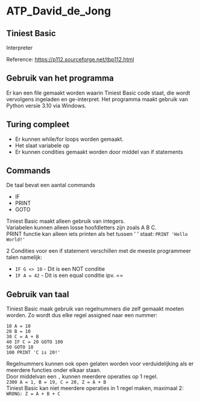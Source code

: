 # ATP_David_de_Jong

## Tiniest Basic

Interpreter

Reference: https://p112.sourceforge.net/tbp112.html


## Gebruik van het programma

Er kan een file gemaakt worden waarin Tiniest Basic code staat, die wordt vervolgens ingeladen en ge-interpret.
Het programma maakt gebruik van Python versie 3.10 via Windows.

## Turing compleet

- Er kunnen while/for loops worden gemaakt.
- Het slaat variabele op
- Er kunnen condities gemaakt worden door middel van if statements

## Commands

De taal bevat een aantal commands

- IF
- PRINT
- GOTO

Tiniest Basic maakt alleen gebruik van integers.<br />
Variabelen kunnen alleen losse hoofdletters zijn zoals A B C. <br />
PRINT functie kan alleen iets printen als het tussen ' ' staat: `PRINT 'Hello World!'`

2 Condities voor een if statement verschillen met de meeste programmeer talen namelijk:
- `IF G <> 10` - Dit is een NOT conditie
- `IF A = 42` - Dit is een equal conditie ipv. ==

## Gebruik van taal

Tiniest Basic maak gebruik van regelnummers die zelf gemaakt moeten worden. Zo wordt dus elke regel assigned naar een nummer:<br />
```
10 A = 10
20 B = 10
30 C = A + B
40 IF C = 20 GOTO 100
50 GOTO 10
100 PRINT 'C is 20!'
```
Regelnummers kunnen ook open gelaten worden voor verduidelijking als er meerdere functies onder elkaar staan.<br />
Door middelvan een `,` kunnen meerdere operaties op 1 regel.<br />
`2300 A = 1, B = 19, C = 20, Z = A + B`<br />
Tiniest Basic kan niet meerdere operaties in 1 regel maken, maximaal 2:<br />
`WRONG: Z = A + B + C`
